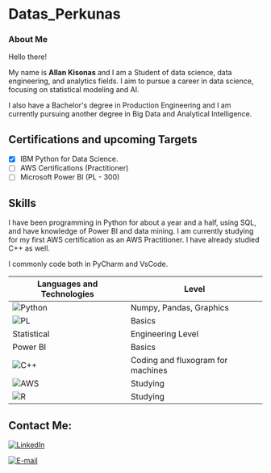 
# Datas_Perkunas

### About Me

Hello there! 

  My name is **Allan Kisonas** and I am a Student of data science, data engineering, and analytics fields. I aim to pursue a career in data science, focusing on statistical modeling and AI.
  
I also have a Bachelor's degree in Production Engineering and I am currently pursuing another degree in Big Data and Analytical Intelligence.

## Certifications and upcoming Targets

- [x]  IBM Python for Data Science.
- [ ]  AWS Certifications (Practitioner)
- [ ]  Microsoft Power BI (PL - 300)

## Skills

  I have been programming in Python for about a year and a half, using SQL, and have knowledge of Power BI and data mining. I am currently studying for my first AWS certification as an AWS Practitioner. I have already studied C++ as well. 

  I commonly code both in PyCharm and VsCode.

  | Languages and Technologies| Level |
  |------|-------|
  |![Python](https://img.shields.io/badge/python-3670A0?style=for-the-badge&logo=python&logoColor=ffdd54)|Numpy, Pandas, Graphics
  |![PL](https://img.shields.io/badge/PL%2FSQL-FFFFFF?style=for-the-badge&logo=oracle&logoColor=FF0000&labelColor=FFFFFF&color=FF0000)|Basics|
  |Statistical|Engineering Level|
  |Power BI|Basics|
  |  ![C++](https://img.shields.io/badge/C%2B%2B-00599C?style=for-the-badge&logo=c%2B%2B&logoColor=white)| Coding and fluxogram for machines|
  | ![AWS](https://img.shields.io/badge/AWS-000.svg?style=for-the-badge&logo=amazon-aws&logoColor=white)| Studying|
  |![R](https://img.shields.io/badge/R-276DC3?style=for-the-badge&logo=r&logoColor=white)| Studying|

## Contact Me:
[![LinkedIn](https://img.shields.io/badge/LinkedIn-0077B5?style=for-the-badge&logo=linkedin&logoColor=white)](https://www.linkedin.com/in/allan-kisonas-083707148/)

[![E-mail](https://img.shields.io/badge/-Email-000?style=for-the-badge&logo=microsoft-outlook&logoColor=007BFF)](mailto:allan.kisonas@outlook.com)
